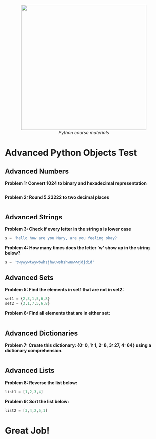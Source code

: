 <center>
    <img src='https://intecbrussel.be/img/logo3.png' width='400px' height='auto'/>
    <br/>
    <em>Python course materials</em>
</center>

# Advanced Python Objects Test

## Advanced Numbers

**Problem 1: Convert 1024 to binary and hexadecimal representation**


```python

```

**Problem 2: Round 5.23222 to two decimal places**


```python

```

## Advanced Strings
**Problem 3: Check if every letter in the string s is lower case**


```python
s = 'hello how are you Mary, are you feeling okay?'


```

**Problem 4: How many times does the letter 'w' show up in the string below?**


```python
s = 'twywywtwywbwhsjhwuwshshwuwwwjdjdid'

```

## Advanced Sets
**Problem 5: Find the elements in set1 that are not in set2:**


```python
set1 = {2,3,1,5,6,8}
set2 = {3,1,7,5,6,8}


```

**Problem 6: Find all elements that are in either set:**


```python

```

## Advanced Dictionaries

**Problem 7: Create this dictionary:
{0: 0, 1: 1, 2: 8, 3: 27, 4: 64}
 using a dictionary comprehension.**


```python

```

## Advanced Lists

**Problem 8: Reverse the list below:**


```python
list1 = [1,2,3,4]

```

**Problem 9: Sort the list below:**


```python
list2 = [3,4,2,5,1]

```

# Great Job!
